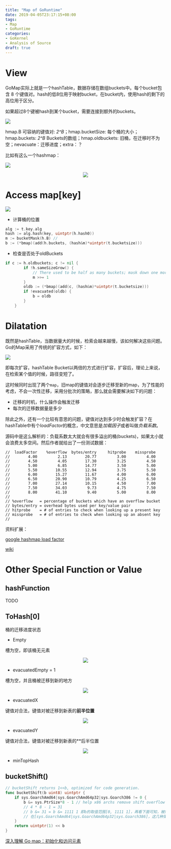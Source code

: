 ```yaml
---
title: "Map of GoRuntime"
date: 2019-04-05T23:17:15+08:00
tags:
- Map
- GoRuntime
categories: 
- GoKernel
- Analysis of Source
draft: true
---
```


# View

GoMap实际上就是一个hashTable，数据存储在数组buckets中。每个bucket包含 8 个键值对。hash的低8位用于映射bucket，在bucket内，使用hash的剩下的高位用于区分。

如果超过8个键被hash到某个bucket，需要连接到额外的buckets。

![](https://ws4.sinaimg.cn/large/006tNc79gy1g1wpiggsrhj310q0s40y4.jpg)

hmap.B 可容纳的键值对: *2^B*；hmap.bucketSize: 每个桶的大小；hmap.buckets: *2^B* Buckets的数组；hmap.oldbuckets: 旧桶，在迁移时不为空；nevacuate：迁移进度；extra：？



比如有这么一个hashmap：

![](https://ws1.sinaimg.cn/large/006tNc79gy1g1xn5eruszj30u00x1n0u.jpg)

<center>
  <img src = "https://ws4.sinaimg.cn/large/006tNc79gy1g1wxb61f09j30ae15g40q.jpg" with = 750, hight = 800>
</center>

# Access map[key]

![](https://ws2.sinaimg.cn/large/006tNc79gy1g1xnd8mli2j3074118mxx.jpg)

- 计算桶的位置

````go
alg := t.key.alg
hash := alg.hash(key, uintptr(h.hash0))
m := bucketMask(h.B) //
b := (*bmap)(add(h.buckets, (hash&m)*uintptr(t.bucketsize)))
````

- 检查是否处于oldBuckets

```go
if c := h.oldbuckets; c != nil {
		if !h.sameSizeGrow() {
			// There used to be half as many buckets; mask down one more power of two.
			m >>= 1
		}
		oldb := (*bmap)(add(c, (hash&m)*uintptr(t.bucketsize)))
		if !evacuated(oldb) {
			b = oldb
		}
	}
```



# Dilatation

既然是hashTable，当数据量大的时候，检索会越来越慢，该如何解决这些问题。Go的Map采用了传统的扩容方式，如下：

![](https://ws2.sinaimg.cn/large/006tNc79gy1g1wujqajuaj31is0poq7l.jpg)

即每次扩容，hashTable Bucket以两倍的方式进行扩容，扩容后，理论上来说，在检索某个值的时候，路径变短了。 

这时候同时出现了两个`map`，旧map的键值对会逐步迁移至新的map，为了性能的考虑，不会一次性迁移，采用分批次的策略，那么就会需要解决如下的问题：

- 迁移的时机，什么操作会触发迁移
- 每次的迁移数据量是多少

除此之外，还有一个比较有意思的问题，键值对达到多少时会触发扩容？在hashTable中有个*loadFactor*的概念，中文意思是*加载因子*或者叫做*负载系数*。

源码中是这么解析的：负载系数太大就会有很多溢出的桶(buckets)，如果太小就会浪费太多空间。然后作者就给出了一份测试数据：

```
//  loadFactor    %overflow  bytes/entry     hitprobe    missprobe
//        4.00         2.13        20.77         3.00         4.00
//        4.50         4.05        17.30         3.25         4.50
//        5.00         6.85        14.77         3.50         5.00
//        5.50        10.55        12.94         3.75         5.50
//        6.00        15.27        11.67         4.00         6.00
//        6.50        20.90        10.79         4.25         6.50
//        7.00        27.14        10.15         4.50         7.00
//        7.50        34.03         9.73         4.75         7.50
//        8.00        41.10         9.40         5.00         8.00
//
// %overflow   = percentage of buckets which have an overflow bucket
// bytes/entry = overhead bytes used per key/value pair
// hitprobe    = # of entries to check when looking up a present key
// missprobe   = # of entries to check when looking up an absent key
//
```

资料扩展：

[google hashmap load factor](<https://www.google.com/search?q=hashmap+load+factor&spell=1&sa=X&ved=0ahUKEwi7haG6u8PhAhWaHzQIHf7EAN0QBQgpKAA&biw=1680&bih=916>)

[wiki](<https://en.wikipedia.org/wiki/Hash_table>)

# Other Special Function or Value

## hashFunction

TODO

## ToHash[0]

桶的迁移进度状态

- Empty

槽为空，即该桶无元素

<center>
  <img src = "https://ws3.sinaimg.cn/large/006tNc79gy1g1xy3qxxysj303s07ut8m.jpg">
</center>

- evacuatedEmpty = 1

槽为空，并且桶被迁移到新的地方

<center>
  <img src = "https://ws3.sinaimg.cn/large/006tNc79gy1g1xy4ra3o6j30a60gkt9e.jpg">
</center>

- evacuatedX

键值对合法，键值对被迁移到新表的**前半位置**

<center>
  <img src = "https://ws3.sinaimg.cn/large/006tNc79gy1g1xy5tz8i9j30a60gk0th.jpg">
</center>

- evacuatedY

键值对合法，键值对被迁移到新表的**后半位置

<center>
  <img src = "https://ws4.sinaimg.cn/large/006tNc79gy1g1xy5fpg75j30a60gkq3p.jpg">
</center>



- minTopHash





## bucketShift()

```go
// bucketShift returns 1<<b, optimized for code generation.
func bucketShift(b uint8) uintptr {
	if sys.GoarchAmd64|sys.GoarchAmd64p32|sys.Goarch386 != 0 {
		b &= sys.PtrSize*8 - 1 // help x86 archs remove shift overflow checks
		// 4 * 8 - 1 = 31
		// b &= 31 = b &= 1111 1 即b的取值范围[0, 1111 1]，再看下面可知，被限制在 1<<31内
		// 在[sys.GoarchAmd64|sys.GoarchAmd64p32|sys.Goarch386]，这几种架构中被限制
	}
	return uintptr(1) << b
}
```

[深入理解 Go map：初始化和访问元素](<https://github.com/EDDYCJY/blog/blob/master/golang/pkg/2019-03-04-%E6%B7%B1%E5%85%A5%E7%90%86%E8%A7%A3Go-map-%E5%88%9D%E5%A7%8B%E5%8C%96%E5%92%8C%E8%AE%BF%E9%97%AE%E5%85%83%E7%B4%A0.md>)

